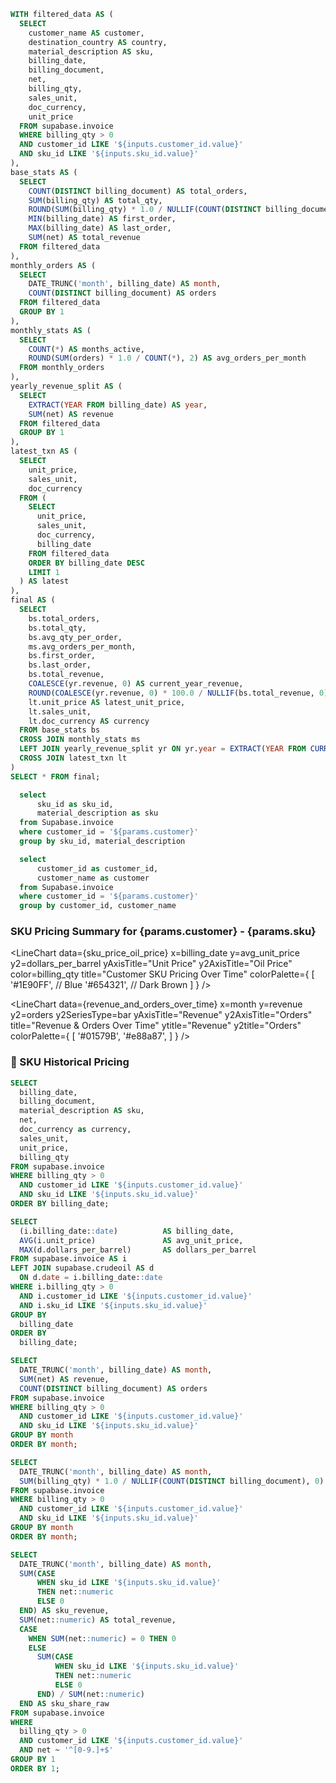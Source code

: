 ```sql sku_summary
WITH filtered_data AS (
  SELECT
    customer_name AS customer,
    destination_country AS country,
    material_description AS sku,
    billing_date,
    billing_document,
    net,
    billing_qty,
    sales_unit,
    doc_currency,
    unit_price
  FROM supabase.invoice
  WHERE billing_qty > 0
  AND customer_id LIKE '${inputs.customer_id.value}'
  AND sku_id LIKE '${inputs.sku_id.value}'
),
base_stats AS (
  SELECT
    COUNT(DISTINCT billing_document) AS total_orders,
    SUM(billing_qty) AS total_qty,
    ROUND(SUM(billing_qty) * 1.0 / NULLIF(COUNT(DISTINCT billing_document), 0), 2) AS avg_qty_per_order,
    MIN(billing_date) AS first_order,
    MAX(billing_date) AS last_order,
    SUM(net) AS total_revenue
  FROM filtered_data
),
monthly_orders AS (
  SELECT
    DATE_TRUNC('month', billing_date) AS month,
    COUNT(DISTINCT billing_document) AS orders
  FROM filtered_data
  GROUP BY 1
),
monthly_stats AS (
  SELECT
    COUNT(*) AS months_active,
    ROUND(SUM(orders) * 1.0 / COUNT(*), 2) AS avg_orders_per_month
  FROM monthly_orders
),
yearly_revenue_split AS (
  SELECT
    EXTRACT(YEAR FROM billing_date) AS year,
    SUM(net) AS revenue
  FROM filtered_data
  GROUP BY 1
),
latest_txn AS (
  SELECT
    unit_price,
    sales_unit,
    doc_currency
  FROM (
    SELECT
      unit_price,
      sales_unit,
      doc_currency,
      billing_date
    FROM filtered_data
    ORDER BY billing_date DESC
    LIMIT 1
  ) AS latest
),
final AS (
  SELECT
    bs.total_orders,
    bs.total_qty,
    bs.avg_qty_per_order,
    ms.avg_orders_per_month,
    bs.first_order,
    bs.last_order,
    bs.total_revenue,
    COALESCE(yr.revenue, 0) AS current_year_revenue,
    ROUND(COALESCE(yr.revenue, 0) * 100.0 / NULLIF(bs.total_revenue, 0), 2) AS current_year_share,
    lt.unit_price AS latest_unit_price,
    lt.sales_unit,
    lt.doc_currency AS currency
  FROM base_stats bs
  CROSS JOIN monthly_stats ms
  LEFT JOIN yearly_revenue_split yr ON yr.year = EXTRACT(YEAR FROM CURRENT_DATE)
  CROSS JOIN latest_txn lt
)
SELECT * FROM final;
```

```sql sku
  select
      sku_id as sku_id,
      material_description as sku
  from Supabase.invoice
  where customer_id = '${params.customer}'
  group by sku_id, material_description
```

```sql customer
  select
      customer_id as customer_id,
      customer_name as customer
  from Supabase.invoice
  where customer_id = '${params.customer}'
  group by customer_id, customer_name
```

<Grid cols=4>

<Dropdown data={sku} name=sku_id value=sku_id defaultValue='{params.sku}' title="SKU ID">
  <DropdownOption value="%" valueLabel="All SKUs"/>
</Dropdown>

<Dropdown data={sku} name=sku value=sku defaultValue='{params.sku}' title="SKU">
  <DropdownOption value="%" valueLabel="All SKUs"/>
</Dropdown>


<Dropdown data={customer} name=customer_id value=customer_id defaultValue='{params.customer}' title="Customer ID">
</Dropdown>

<Dropdown data={customer} name=customer value=customer defaultValue='{params.customer}' title="Customer">
</Dropdown>

</Grid>


 ### SKU Pricing Summary for {params.customer} - {params.sku}

<Grid cols=3>
  <BigValue 
    data={sku_summary} 
    value=total_orders
    title="Total Orders"
  />
  <BigValue 
    data={sku_summary} 
    value=total_qty
    title="Total Quantity Sold"
  />
  <BigValue 
    data={sku_summary} 
    value=avg_qty_per_order
    title="Avg Qty per Order"
  />
</Grid>

<Grid cols=3>
  <BigValue 
    data={sku_summary} 
    value=avg_orders_per_month
    title="Avg Monthly Orders"
  />
  <BigValue 
    data={sku_summary} 
    value=total_revenue
    title="Total Revenue"
    fmt=num0k
  />
  <BigValue 
    data={sku_summary} 
    value=current_year_revenue
    title="Current Year Revenue"
    fmt=num0k
  />
</Grid>

<Grid cols=3>
  <BigValue 
    data={sku_summary} 
    value=currency
    title="Currency"
  />
  <BigValue 
    data={sku_summary} 
    value=first_order
    title="First Order Date"
  />
  <BigValue 
    data={sku_summary} 
    value=last_order
    title="Last Order Date"
  />
</Grid>

<Grid cols=2>

<LineChart 
  data={sku_price_oil_price}
  x=billing_date
  y=avg_unit_price
  y2=dollars_per_barrel
  yAxisTitle="Unit Price"
  y2AxisTitle="Oil Price"
  color=billing_qty
  title="Customer SKU Pricing Over Time"
  colorPalette={
  [
    '#1E90FF',  // Blue
    '#654321',  // Dark Brown
  ]
}
/>


<LineChart 
  data={revenue_and_orders_over_time}
  x=month
  y=revenue
  y2=orders
  y2SeriesType=bar
  yAxisTitle="Revenue"
  y2AxisTitle="Orders"
  title="Revenue & Orders Over Time"
  ytitle="Revenue"
  y2title="Orders"
  colorPalette={
        [
        '#01579B',
        '#e88a87',
        ]
    }
/>

</Grid>


### 📅 SKU Historical Pricing

<DataTable data={sku_price_changes_by_customer} rows=15 wrapTitles=true wrapCells=true sort="billing_date desc" rowShading=true >
  <Column id=billing_date title="Date" align=left/>
  <Column id=billing_document fmt=0 align=center/>
  <Column id=sku title="Material" align=center/>
  <Column id=net title="Net" fmt=num1k align=center/>
  <Column id=currency title="Curr" align=center/>
  <Column id=unit_price title="Unit Price" fmt=0.0 align=center/>
  <Column id=billing_qty title="Qty" fmt=0 align=center/>
</DataTable>

```sql sku_price_changes_by_customer
SELECT
  billing_date,
  billing_document,
  material_description AS sku,
  net,
  doc_currency as currency,
  sales_unit,
  unit_price,
  billing_qty
FROM supabase.invoice
WHERE billing_qty > 0
  AND customer_id LIKE '${inputs.customer_id.value}'
  AND sku_id LIKE '${inputs.sku_id.value}'
ORDER BY billing_date;
```

```sql sku_price_oil_price
SELECT
  (i.billing_date::date)          AS billing_date,
  AVG(i.unit_price)               AS avg_unit_price,
  MAX(d.dollars_per_barrel)       AS dollars_per_barrel
FROM supabase.invoice AS i
LEFT JOIN supabase.crudeoil AS d
  ON d.date = i.billing_date::date
WHERE i.billing_qty > 0
  AND i.customer_id LIKE '${inputs.customer_id.value}'
  AND i.sku_id LIKE '${inputs.sku_id.value}'
GROUP BY
  billing_date
ORDER BY
  billing_date;
```

```sql revenue_and_orders_over_time
SELECT
  DATE_TRUNC('month', billing_date) AS month,
  SUM(net) AS revenue,
  COUNT(DISTINCT billing_document) AS orders
FROM supabase.invoice
WHERE billing_qty > 0
  AND customer_id LIKE '${inputs.customer_id.value}'
  AND sku_id LIKE '${inputs.sku_id.value}'
GROUP BY month
ORDER BY month;
```

```sql avg_order_size_over_time
SELECT
  DATE_TRUNC('month', billing_date) AS month,
  SUM(billing_qty) * 1.0 / NULLIF(COUNT(DISTINCT billing_document), 0) AS avg_order_size
FROM supabase.invoice
WHERE billing_qty > 0
  AND customer_id LIKE '${inputs.customer_id.value}'
  AND sku_id LIKE '${inputs.sku_id.value}'
GROUP BY month
ORDER BY month;
```

<Grid >



<LineChart 
  data={avg_order_size_over_time}
  x=month
  y=avg_order_size
  yAxisTitle="Avg Order Size"
  yFmt=0
  title="Avg Order Size Over Time"
/>



<LineChart 
  data={sku_share_over_time}
  x=month
  y=sku_share_raw
  yFmt=pct  
  title="SKU Revenue Share Over Time"
/>

</Grid>


```sql sku_share_over_time
SELECT
  DATE_TRUNC('month', billing_date) AS month,
  SUM(CASE 
      WHEN sku_id LIKE '${inputs.sku_id.value}'
      THEN net::numeric 
      ELSE 0 
  END) AS sku_revenue,
  SUM(net::numeric) AS total_revenue,
  CASE 
    WHEN SUM(net::numeric) = 0 THEN 0
    ELSE 
      SUM(CASE 
          WHEN sku_id LIKE '${inputs.sku_id.value}'
          THEN net::numeric 
          ELSE 0 
      END) / SUM(net::numeric)
  END AS sku_share_raw
FROM supabase.invoice
WHERE 
  billing_qty > 0
  AND customer_id LIKE '${inputs.customer_id.value}'
  AND net ~ '^[0-9.]+$'
GROUP BY 1
ORDER BY 1;
```


